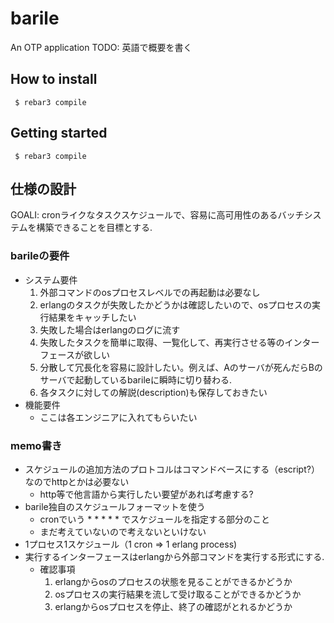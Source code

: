# barile

An OTP application
TODO: 英語で概要を書く

## How to install
```
 $ rebar3 compile
```

## Getting started
```
 $ rebar3 compile
```

## 仕様の設計
GOALI: cronライクなタスクスケジュールで、容易に高可用性のあるバッチシステムを構築できることを目標とする.

### barileの要件
  - システム要件
    1. 外部コマンドのosプロセスレベルでの再起動は必要なし
    1. erlangのタスクが失敗したかどうかは確認したいので、osプロセスの実行結果をキャッチしたい
    1. 失敗した場合はerlangのログに流す
    1. 失敗したタスクを簡単に取得、一覧化して、再実行させる等のインターフェースが欲しい
    1. 分散して冗長化を容易に設計したい。例えば、Aのサーバが死んだらBのサーバで起動しているbarileに瞬時に切り替わる.
    1. 各タスクに対しての解説(description)も保存しておきたい
  - 機能要件
    - ここは各エンジニアに入れてもらいたい

### memo書き 
* スケジュールの追加方法のプロトコルはコマンドベースにする（escript?）なのでhttpとかは必要ない
  - http等で他言語から実行したい要望があれば考慮する?
* barile独自のスケジュールフォーマットを使う
  - cronでいう * * * * * でスケジュールを指定する部分のこと
  - まだ考えていないので考えないといけない
* 1プロセス1スケジュール（1 cron => 1 erlang process)
* 実行するインターフェースはerlangから外部コマンドを実行する形式にする.
  - 確認事項
    1. erlangからosのプロセスの状態を見ることができるかどうか
    1. osプロセスの実行結果を流して受け取ることができるかどうか
    1. erlangからosプロセスを停止、終了の確認がとれるかどうか
